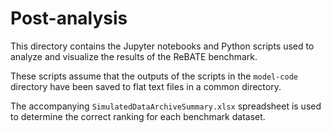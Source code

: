# Post-analysis

This directory contains the Jupyter notebooks and Python scripts used to analyze and visualize the results of the ReBATE benchmark.

These scripts assume that the outputs of the scripts in the `model-code` directory have been saved to flat text files in a common directory.

The accompanying `SimulatedDataArchiveSummary.xlsx` spreadsheet is used to determine the correct ranking for each benchmark dataset.
